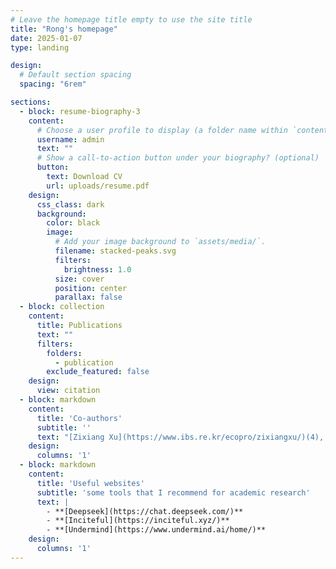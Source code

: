 ```yaml
---
# Leave the homepage title empty to use the site title
title: "Rong's homepage"
date: 2025-01-07
type: landing

design:
  # Default section spacing
  spacing: "6rem"

sections:
  - block: resume-biography-3
    content:
      # Choose a user profile to display (a folder name within `content/authors/`)
      username: admin
      text: ""
      # Show a call-to-action button under your biography? (optional)
      button:
        text: Download CV
        url: uploads/resume.pdf
    design:
      css_class: dark
      background:
        color: black
        image:
          # Add your image background to `assets/media/`.
          filename: stacked-peaks.svg
          filters:
            brightness: 1.0
          size: cover
          position: center
          parallax: false
  - block: collection
    content:
      title: Publications
      text: ""
      filters:
        folders:
          - publication
        exclude_featured: false
    design:
      view: citation
  - block: markdown
    content:
      title: 'Co-authors'
      subtitle: ''
      text: "[Zixiang Xu](https://www.ibs.re.kr/ecopro/zixiangxu/)(4), [Jie Ma](http://staff.ustc.edu.cn/~jiema/)(3), [Xinqi Huang](https://huangxinqi314.github.io/hxq-website/experience/)(2), Mingze Li(2), Wenchong Chen(1), Xinbu Cheng(1), Guorong Gao(1), [Hong Liu](https://www.ibs.re.kr/ecopro/hongliu/)(1), Yuzhen Qi(1), [Tuan Tran](https://tuaentran.wixsite.com/homepage)(1)."
    design:
      columns: '1'
  - block: markdown
    content:
      title: 'Useful websites'
      subtitle: 'some tools that I recommend for academic research'
      text: |
        - **[Deepseek](https://chat.deepseek.com/)**  
        - **[Inciteful](https://inciteful.xyz/)**  
        - **[Undermind](https://www.undermind.ai/home/)**  
    design:
      columns: '1'
---
```

